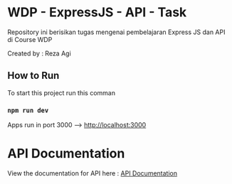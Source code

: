 # WDP - ExpressJS - API - Task

Repository ini berisikan tugas mengenai pembelajaran Express JS dan API di Course WDP

Created by : Reza Agi 


## How to Run

To start this project run this comman 

### `npm run dev`

Apps run in port 3000  --> [http://localhost:3000](http://localhost:3000) 


# API Documentation

View the documentation for API here : [API Documentation](https://documenter.getpostman.com/view/19892420/UVsTs3jv)
